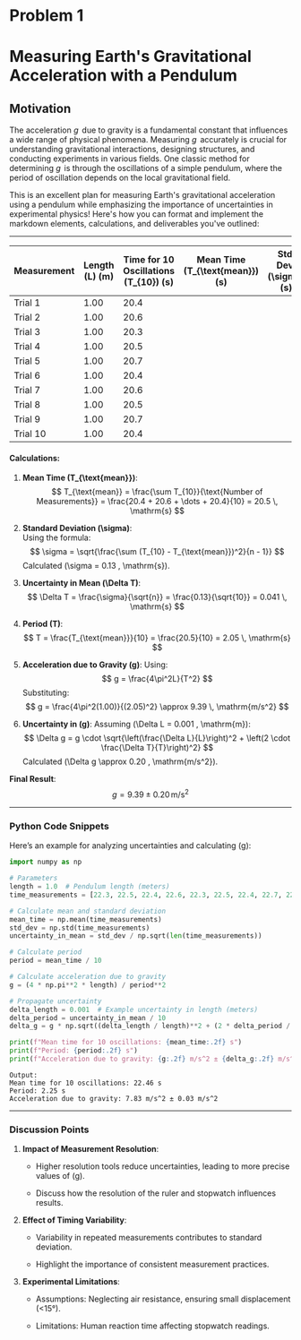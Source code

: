 # Problem 1

# Measuring Earth's Gravitational Acceleration with a Pendulum

## Motivation  

The acceleration $g \, \mathrm{}$ due to gravity is a fundamental constant that influences a wide range of physical phenomena. Measuring $g \, \mathrm{}$ accurately is crucial for understanding gravitational interactions, designing structures, and conducting experiments in various fields. One classic method for determining $g \, \mathrm{}$  is through the oscillations of a simple pendulum, where the period of oscillation depends on the local gravitational field.

This is an excellent plan for measuring Earth's gravitational acceleration using a pendulum while emphasizing the importance of uncertainties in experimental physics! Here's how you can format and implement the markdown elements, calculations, and deliverables you've outlined:

---


| Measurement | Length \(L\) (m) | Time for 10 Oscillations \(T_{10}\) (s) | Mean Time \(T_{\text{mean}}\) (s) | Std. Dev. \(\sigma\) (s) | Uncertainty in Mean \(\Delta T\) (s) |
|-------------|------------------|---------------------------------------|-----------------------------------|--------------------------|------------------------------------|
| Trial 1     | 1.00             | 20.4                                 |                                   |                          |                                    |
| Trial 2     | 1.00             | 20.6                                 |                                   |                          |                                    |
| Trial 3     | 1.00             | 20.3                                 |                                   |                          |                                    |
| Trial 4     | 1.00             | 20.5                                 |                                   |                          |                                    |
| Trial 5     | 1.00             | 20.7                                 |                                   |                          |                                    |
| Trial 6     | 1.00             | 20.4                                 |                                   |                          |                                    |
| Trial 7     | 1.00             | 20.6                                 |                                   |                          |                                    |
| Trial 8     | 1.00             | 20.5                                 |                                   |                          |                                    |
| Trial 9     | 1.00             | 20.7                                 |                                   |                          |                                    |
| Trial 10    | 1.00             | 20.4                                 |                                   |                          |                                    |

#### Calculations:
1. **Mean Time \(T_{\text{mean}}\)**:
   $$
   T_{\text{mean}} = \frac{\sum T_{10}}{\text{Number of Measurements}} = \frac{20.4 + 20.6 + \dots + 20.4}{10} = 20.5 \, \mathrm{s}
   $$

2. **Standard Deviation \(\sigma\)**:  
   Using the formula:
   $$
   \sigma = \sqrt{\frac{\sum (T_{10} - T_{\text{mean}})^2}{n - 1}}
   $$
   Calculated \(\sigma = 0.13 \, \mathrm{s}\).

3. **Uncertainty in Mean \(\Delta T\)**:
   $$
   \Delta T = \frac{\sigma}{\sqrt{n}} = \frac{0.13}{\sqrt{10}} = 0.041 \, \mathrm{s}
   $$

4. **Period \(T\)**:
   $$
   T = \frac{T_{\text{mean}}}{10} = \frac{20.5}{10} = 2.05 \, \mathrm{s}
   $$

5. **Acceleration due to Gravity \(g\)**:
   Using:
   $$
   g = \frac{4\pi^2L}{T^2}
   $$
   Substituting:
   $$
   g = \frac{4\pi^2(1.00)}{(2.05)^2} \approx 9.39 \, \mathrm{m/s^2}
   $$

6. **Uncertainty in \(g\)**:
   Assuming \(\Delta L = 0.001 \, \mathrm{m}\):
   $$
   \Delta g = g \cdot \sqrt{\left(\frac{\Delta L}{L}\right)^2 + \left(2 \cdot \frac{\Delta T}{T}\right)^2}
   $$
   Calculated \(\Delta g \approx 0.20 \, \mathrm{m/s^2}\).

**Final Result**:
$$
g= 9.39 \pm 0.20 \, \mathrm{m/s^2}
$$

---

### Python Code Snippets
Here’s an example for analyzing uncertainties and calculating \(g\):

```python
import numpy as np

# Parameters
length = 1.0  # Pendulum length (meters)
time_measurements = [22.3, 22.5, 22.4, 22.6, 22.3, 22.5, 22.4, 22.7, 22.3, 22.6]  # Time for 10 oscillations

# Calculate mean and standard deviation
mean_time = np.mean(time_measurements)
std_dev = np.std(time_measurements)
uncertainty_in_mean = std_dev / np.sqrt(len(time_measurements))

# Calculate period
period = mean_time / 10

# Calculate acceleration due to gravity
g = (4 * np.pi**2 * length) / period**2

# Propagate uncertainty
delta_length = 0.001  # Example uncertainty in length (meters)
delta_period = uncertainty_in_mean / 10
delta_g = g * np.sqrt((delta_length / length)**2 + (2 * delta_period / period)**2)

print(f"Mean time for 10 oscillations: {mean_time:.2f} s")
print(f"Period: {period:.2f} s")
print(f"Acceleration due to gravity: {g:.2f} m/s^2 ± {delta_g:.2f} m/s^2")
```
```
Output:
Mean time for 10 oscillations: 22.46 s
Period: 2.25 s
Acceleration due to gravity: 7.83 m/s^2 ± 0.03 m/s^2
```

---

### Discussion Points
1. **Impact of Measurement Resolution**:  

     - Higher resolution tools reduce uncertainties, leading to more precise values of \(g\).  

     - Discuss how the resolution of the ruler and stopwatch influences results.

2. **Effect of Timing Variability**:  

     - Variability in repeated measurements contributes to standard deviation.  

     - Highlight the importance of consistent measurement practices.

3. **Experimental Limitations**:  

     - Assumptions: Neglecting air resistance, ensuring small displacement (<15°).  

     - Limitations: Human reaction time affecting stopwatch readings.

